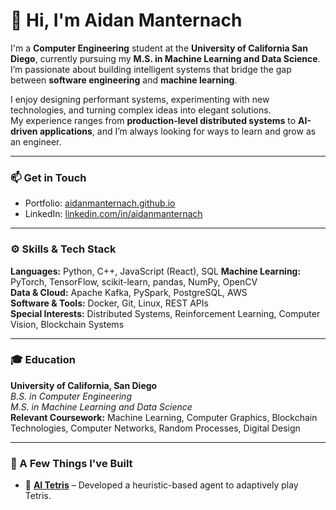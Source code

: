 # 👋 Hi, I'm Aidan Manternach

I'm a **Computer Engineering** student at the **University of California San Diego**, currently pursuing my **M.S. in Machine Learning and Data Science**.
I’m passionate about building intelligent systems that bridge the gap between **software engineering** and **machine learning**.  

I enjoy designing performant systems, experimenting with new technologies, and turning complex ideas into elegant solutions.  
My experience ranges from **production-level distributed systems** to **AI-driven applications**, and I’m always looking for ways to learn and grow as an engineer.

---

### 📫 Get in Touch

- Portfolio: [aidanmanternach.github.io](https://aidanmanternach.github.io)  
- LinkedIn: [linkedin.com/in/aidanmanternach](https://linkedin.com/in/aidanmanternach)  

---

### ⚙️ Skills & Tech Stack

**Languages:** Python, C++, JavaScript (React), SQL 
**Machine Learning:** PyTorch, TensorFlow, scikit-learn, pandas, NumPy, OpenCV  
**Data & Cloud:** Apache Kafka, PySpark, PostgreSQL, AWS  
**Software & Tools:** Docker, Git, Linux, REST APIs  
**Special Interests:** Distributed Systems, Reinforcement Learning, Computer Vision, Blockchain Systems

---

### 🎓 Education

**University of California, San Diego**  
*B.S. in Computer Engineering*  
*M.S. in Machine Learning and Data Science*  
**Relevant Coursework:** Machine Learning, Computer Graphics, Blockchain Technologies, Computer Networks, Random Processes, Digital Design

---

### 🌟 A Few Things I've Built

- 🧩 **[AI Tetris](https://github.com/aidanmanternach/tetris-rl)** – Developed a heuristic-based agent to adaptively play Tetris.  
